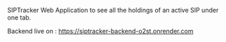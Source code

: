 SIPTracker Web Application to see all the holdings of an active SIP under one tab.

Backend live on : https://siptracker-backend-o2st.onrender.com
